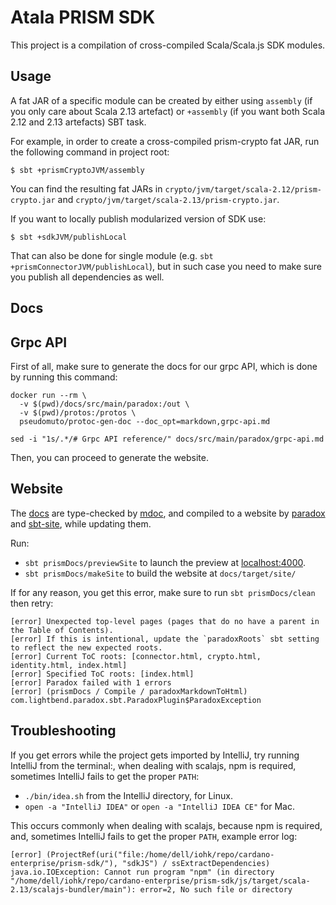 # Atala PRISM SDK

This project is a compilation of cross-compiled Scala/Scala.js SDK modules.

## Usage

A fat JAR of a specific module can be created by either using `assembly` (if you only care about Scala 2.13 artefact) or `+assembly` (if you want both Scala 2.12 and 2.13 artefacts) SBT task.

For example, in order to create a cross-compiled prism-crypto fat JAR, run the following command in project root:
```
$ sbt +prismCryptoJVM/assembly
```

You can find the resulting fat JARs in `crypto/jvm/target/scala-2.12/prism-crypto.jar` and `crypto/jvm/target/scala-2.13/prism-crypto.jar`.

If you want to locally publish modularized version of SDK use:

```
$ sbt +sdkJVM/publishLocal
```

That can also be done for single module (e.g. `sbt +prismConnectorJVM/publishLocal`), but in such case you need to make sure you publish all dependencies as well.

## Docs

## Grpc API
First of all, make sure to generate the docs for our grpc API, which is done by running this command:

```shell script
docker run --rm \
  -v $(pwd)/docs/src/main/paradox:/out \
  -v $(pwd)/protos:/protos \
  pseudomuto/protoc-gen-doc --doc_opt=markdown,grpc-api.md

sed -i "1s/.*/# Grpc API reference/" docs/src/main/paradox/grpc-api.md
```

Then, you can proceed to generate the website.

## Website
The [docs](docs) are type-checked by [mdoc](https://github.com/olafurpg/mdoc), and compiled to a website by [paradox](https://github.com/lightbend/paradox) and [sbt-site](https://github.com/sbt/sbt-site), while updating them.
 
Run:
- `sbt prismDocs/previewSite` to launch the preview at [localhost:4000](https://localhost:4000).
- `sbt prismDocs/makeSite` to build the website at `docs/target/site/`

If for any reason, you get this error, make sure to run `sbt prismDocs/clean` then retry:

```
[error] Unexpected top-level pages (pages that do no have a parent in the Table of Contents).
[error] If this is intentional, update the `paradoxRoots` sbt setting to reflect the new expected roots.
[error] Current ToC roots: [connector.html, crypto.html, identity.html, index.html]
[error] Specified ToC roots: [index.html]
[error] Paradox failed with 1 errors
[error] (prismDocs / Compile / paradoxMarkdownToHtml) com.lightbend.paradox.sbt.ParadoxPlugin$ParadoxException
```

## Troubleshooting
If you get errors while the project gets imported by IntelliJ, try running IntelliJ from the terminal:, when dealing with scalajs, npm is required, sometimes IntelliJ fails to get the proper `PATH`:
- `./bin/idea.sh` from the IntelliJ directory, for Linux.
- `open -a "IntelliJ IDEA"` or `open -a "IntelliJ IDEA CE"` for Mac.


This occurs commonly when dealing with scalajs, because npm is required, and, sometimes IntelliJ fails to get the proper `PATH`, example error log:

```
[error] (ProjectRef(uri("file:/home/dell/iohk/repo/cardano-enterprise/prism-sdk/"), "sdkJS") / ssExtractDependencies) java.io.IOException: Cannot run program "npm" (in directory "/home/dell/iohk/repo/cardano-enterprise/prism-sdk/js/target/scala-2.13/scalajs-bundler/main"): error=2, No such file or directory
```

